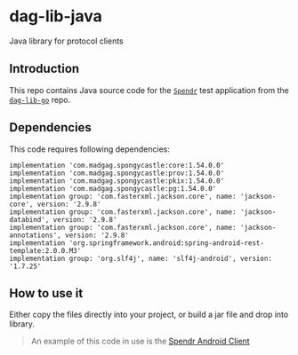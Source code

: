 # dag-lib-java
Java library for protocol clients

## Introduction
This repo contains Java source code for the [`Spendr`](https://github.com/trust-net/dag-lib-go/blob/master/docs/SpendrApp.md#spendr-a-value-transfer-application) test application from the [`dag-lib-go`](https://github.com/trust-net/dag-lib-go) repo.

## Dependencies
This code requires following dependencies:

```
implementation 'com.madgag.spongycastle:core:1.54.0.0'
implementation 'com.madgag.spongycastle:prov:1.54.0.0'
implementation 'com.madgag.spongycastle:pkix:1.54.0.0'
implementation 'com.madgag.spongycastle:pg:1.54.0.0'
implementation group: 'com.fasterxml.jackson.core', name: 'jackson-core', version: '2.9.8'
implementation group: 'com.fasterxml.jackson.core', name: 'jackson-databind', version: '2.9.8'
implementation group: 'com.fasterxml.jackson.core', name: 'jackson-annotations', version: '2.9.8'
implementation 'org.springframework.android:spring-android-rest-template:2.0.0.M3'
implementation group: 'org.slf4j', name: 'slf4j-android', version: '1.7.25'
```

## How to use it
Either copy the files directly into your project, or build a jar file and drop into library.
> An example of this code in use is the [Spendr Android Client](https://github.com/trust-net/SpendrClient)
